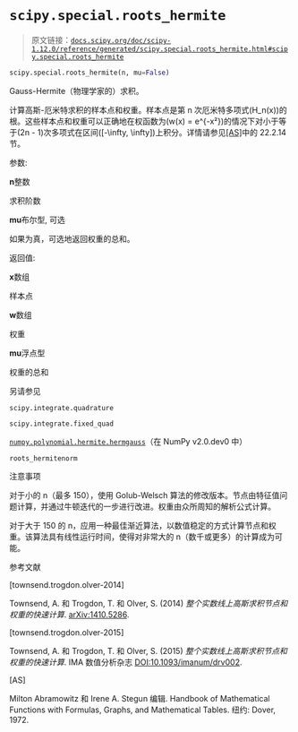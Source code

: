 # `scipy.special.roots_hermite`

> 原文链接：[`docs.scipy.org/doc/scipy-1.12.0/reference/generated/scipy.special.roots_hermite.html#scipy.special.roots_hermite`](https://docs.scipy.org/doc/scipy-1.12.0/reference/generated/scipy.special.roots_hermite.html#scipy.special.roots_hermite)

```py
scipy.special.roots_hermite(n, mu=False)
```

Gauss-Hermite（物理学家的）求积。

计算高斯-厄米特求积的样本点和权重。样本点是第 n 次厄米特多项式\(H_n(x)\)的根。这些样本点和权重可以正确地在权函数为\(w(x) = e^{-x²}\)的情况下对小于等于\(2n - 1\)次多项式在区间\([-\infty, \infty]\)上积分。详情请参见[[AS]](#r49d49f779116-as)中的 22.2.14 节。

参数:

**n**整数

求积阶数

**mu**布尔型, 可选

如果为真，可选地返回权重的总和。

返回值:

**x**数组

样本点

**w**数组

权重

**mu**浮点型

权重的总和

另请参见

`scipy.integrate.quadrature`

`scipy.integrate.fixed_quad`

[`numpy.polynomial.hermite.hermgauss`](https://numpy.org/devdocs/reference/generated/numpy.polynomial.hermite.hermgauss.html#numpy.polynomial.hermite.hermgauss)（在 NumPy v2.0.dev0 中）

`roots_hermitenorm`

注意事项

对于小的 n（最多 150），使用 Golub-Welsch 算法的修改版本。节点由特征值问题计算，并通过牛顿迭代的一步进行改进。权重由众所周知的解析公式计算。

对于大于 150 的 n，应用一种最佳渐近算法，以数值稳定的方式计算节点和权重。该算法具有线性运行时间，使得对非常大的 n（数千或更多）的计算成为可能。

参考文献

[townsend.trogdon.olver-2014]

Townsend, A. 和 Trogdon, T. 和 Olver, S. (2014) *整个实数线上高斯求积节点和权重的快速计算*. [arXiv:1410.5286](https://arxiv.org/abs/1410.5286).

[townsend.trogdon.olver-2015]

Townsend, A. 和 Trogdon, T. 和 Olver, S. (2015) *整个实数线上高斯求积节点和权重的快速计算*. IMA 数值分析杂志 [DOI:10.1093/imanum/drv002](https://doi.org/10.1093/imanum/drv002).

[AS]

Milton Abramowitz 和 Irene A. Stegun 编辑. Handbook of Mathematical Functions with Formulas, Graphs, and Mathematical Tables. 纽约: Dover, 1972.
